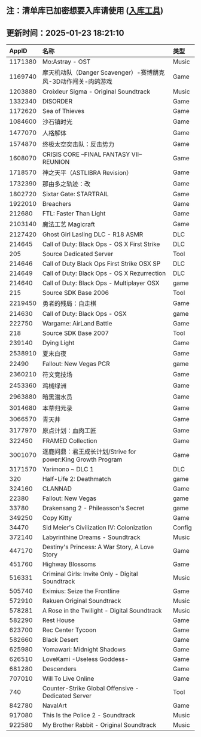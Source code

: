 ## 注：清单库已加密想要入库请使用 ([入库工具](https://github.com/BlankTMing/ManifestAutoUpdate/releases))

## 更新时间：2025-01-23 18:21:10
| AppID | 名称 | 类型  |
| :-------------------- | :----------------------------- | :----------- |
| 1171380 | Mo:Astray - OST| Music |
| 1169740 | 摩天机动队（Danger Scavenger）-赛博朋克风-3D动作闯关-肉鸽游戏| Game |
| 1203880 | Croixleur Sigma - Original Soundtrack| Music |
| 1332340 | DISORDER| Game |
| 1172620 | Sea of Thieves| Game |
| 1084600 | 沙石镇时光| Game |
| 1477070 | 人格解体| Game |
| 1574870 | 终极太空突击队：反击势力| Game |
| 1608070 | CRISIS CORE –FINAL FANTASY VII– REUNION| Game |
| 1718570 | 神之天平（ASTLIBRA Revision）| Game |
| 1732390 | 那由多之轨迹：改| Game |
| 1802720 | Sixtar Gate: STARTRAIL| Game |
| 1922010 | Breachers| Game |
| 212680 | FTL: Faster Than Light| Game |
| 2103140 | 魔法工艺 Magicraft| Game |
| 2127420 | Ghost Girl Lasling DLC - R18 ASMR| DLC |
| 214645 | Call of Duty: Black Ops - OS X First Strike| DLC |
| 205 | Source Dedicated Server| Tool |
| 214646 | Call of Duty Black Ops First Strike OSX SP| DLC |
| 214649 | Call of Duty: Black Ops - OS X Rezurrection| DLC |
| 214640 | Call of Duty: Black Ops - Multiplayer OSX| game |
| 215 | Source SDK Base 2006| Tool |
| 2219450 | 勇者的残局：自走棋| Game |
| 214630 | Call of Duty: Black Ops - OSX| game |
| 222750 | Wargame: AirLand Battle| Game |
| 218 | Source SDK Base 2007| Tool |
| 239140 | Dying Light| Game |
| 2538910 | 夏末白夜| Game |
| 22490 | Fallout: New Vegas PCR| game |
| 2360210 | 符文竞技场| Game |
| 2453360 | 鸡械绿洲| Game |
| 2963880 | 暗黑潜水员| Game |
| 3014680 | 本草归元录| Game |
| 3066570 | 青天井| Game |
| 3177970 | 原点计划：血肉工匠| Game |
| 322450 | FRAMED Collection| Game |
| 3001070 | 逐鹿问鼎：君王成长计划/Strive for power:King Growth Program| Game |
| 3171570 | Yarimono ~ DLC 1| DLC |
| 320 | Half-Life 2: Deathmatch| game |
| 324160 | CLANNAD| Game |
| 22380 | Fallout: New Vegas| game |
| 33780 | Drakensang 2 - Phileasson's Secret| game |
| 349250 | Copy Kitty| Game |
| 34470 | Sid Meier's Civilization IV: Colonization| Config |
| 372140 | Labyrinthine Dreams - Soundtrack| Music |
| 447170 | Destiny's Princess: A War Story, A Love Story| Game |
| 451760 | Highway Blossoms| Game |
| 516331 | Criminal Girls: Invite Only - Digital Soundtrack| Music |
| 505740 | Eximius: Seize the Frontline| Game |
| 572910 | Rakuen Original Soundtrack| Music |
| 578281 | A Rose in the Twilight - Digital Soundtrack| Music |
| 582290 | Rest House| Game |
| 623700 | Rec Center Tycoon| Game |
| 582660 | Black Desert| Game |
| 625980 | Yomawari: Midnight Shadows| Game |
| 626510 | LoveKami -Useless Goddess-| Game |
| 681280 | Descenders| Game |
| 707010 | Will To Live Online| Game |
| 740 | Counter-Strike Global Offensive - Dedicated Server| Tool |
| 842780 | NavalArt| Game |
| 917080 | This Is the Police 2 - Soundtrack| Music |
| 922580 | My Brother Rabbit - Original Soundtrack| Music |
